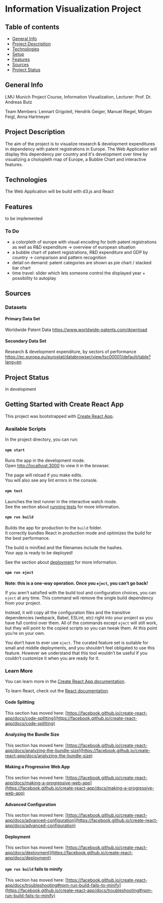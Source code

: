 # Information Visualization Project

## Table of contents
* [General Info](#general-info)
* [Project Description](#project-description)
* [Technologies](#technologies)
* [Setup](#setup)
* [Features](#features)
* [Sources](#sources)
* [Project Status](#project-status)

## General Info
LMU Munich Project Course, Information Visualization, Lecturer: Prof. Dr. Andreas Butz

Team Members: Lennart Grigoleit, Hendrik Geiger, Manuel Riegel, Mirjam Feigl, Anna Hartmeyer

## Project Description
The aim of the project is to visualize research & development expenditures in dependency with patent registrations in Europe. The Web Application will display this dependency per country and it's development over time by visualizing 
a cholopleth map of Europe, a Bubble Chart and interactive features. 

## Technologies
The Web Application will be build with d3.js and React

## Features
to be implemented

### To Do

- a colorpleth of europe with visual encoding for both patent registrations as well as R&D expenditure
    → overview of european situation
- a bubble chart of patent registrations, R&D expenditure and GDP by country 
    → comparison and pattern recognition
- detail on demand: patent categories are shown as pie chart / stacked bar chart
- time travel: slider which lets someone control the displayed year + possibility to autoplay

## Sources

### Datasets
#### Primary Data Set
Worldwide Patent Data
https://www.worldwide-patents.com/download

#### Secondary Data Set
Research & development expenditure, by sectors of performance
https://ec.europa.eu/eurostat/databrowser/view/tsc00001/default/table?lang=en


## Project Status
in development


## Getting Started with Create React App

This project was bootstrapped with [Create React App](https://github.com/facebook/create-react-app).

### Available Scripts

In the project directory, you can run:

#### `npm start`

Runs the app in the development mode.\
Open [http://localhost:3000](http://localhost:3000) to view it in the browser.

The page will reload if you make edits.\
You will also see any lint errors in the console.

#### `npm test`

Launches the test runner in the interactive watch mode.\
See the section about [running tests](https://facebook.github.io/create-react-app/docs/running-tests) for more information.

#### `npm run build`

Builds the app for production to the `build` folder.\
It correctly bundles React in production mode and optimizes the build for the best performance.

The build is minified and the filenames include the hashes.\
Your app is ready to be deployed!

See the section about [deployment](https://facebook.github.io/create-react-app/docs/deployment) for more information.

#### `npm run eject`

**Note: this is a one-way operation. Once you `eject`, you can’t go back!**

If you aren’t satisfied with the build tool and configuration choices, you can `eject` at any time. This command will remove the single build dependency from your project.

Instead, it will copy all the configuration files and the transitive dependencies (webpack, Babel, ESLint, etc) right into your project so you have full control over them. All of the commands except `eject` will still work, but they will point to the copied scripts so you can tweak them. At this point you’re on your own.

You don’t have to ever use `eject`. The curated feature set is suitable for small and middle deployments, and you shouldn’t feel obligated to use this feature. However we understand that this tool wouldn’t be useful if you couldn’t customize it when you are ready for it.

### Learn More

You can learn more in the [Create React App documentation](https://facebook.github.io/create-react-app/docs/getting-started).

To learn React, check out the [React documentation](https://reactjs.org/).

#### Code Splitting

This section has moved here: [https://facebook.github.io/create-react-app/docs/code-splitting](https://facebook.github.io/create-react-app/docs/code-splitting)

#### Analyzing the Bundle Size

This section has moved here: [https://facebook.github.io/create-react-app/docs/analyzing-the-bundle-size](https://facebook.github.io/create-react-app/docs/analyzing-the-bundle-size)

#### Making a Progressive Web App

This section has moved here: [https://facebook.github.io/create-react-app/docs/making-a-progressive-web-app](https://facebook.github.io/create-react-app/docs/making-a-progressive-web-app)

#### Advanced Configuration

This section has moved here: [https://facebook.github.io/create-react-app/docs/advanced-configuration](https://facebook.github.io/create-react-app/docs/advanced-configuration)

#### Deployment

This section has moved here: [https://facebook.github.io/create-react-app/docs/deployment](https://facebook.github.io/create-react-app/docs/deployment)

#### `npm run build` fails to minify

This section has moved here: [https://facebook.github.io/create-react-app/docs/troubleshooting#npm-run-build-fails-to-minify](https://facebook.github.io/create-react-app/docs/troubleshooting#npm-run-build-fails-to-minify)
